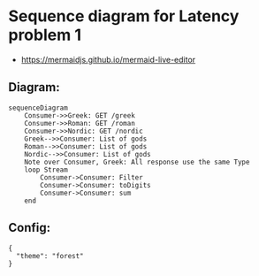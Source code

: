 # Sequence diagram for Latency problem 1

- https://mermaidjs.github.io/mermaid-live-editor

## Diagram:

```
sequenceDiagram
    Consumer->>Greek: GET /greek
    Consumer->>Roman: GET /roman
    Consumer->>Nordic: GET /nordic
    Greek-->>Consumer: List of gods
    Roman-->>Consumer: List of gods
    Nordic-->>Consumer: List of gods
    Note over Consumer, Greek: All response use the same Type
    loop Stream
        Consumer->Consumer: Filter
        Consumer->Consumer: toDigits
        Consumer->Consumer: sum
    end
```

## Config:

```
{
  "theme": "forest"
}
```
